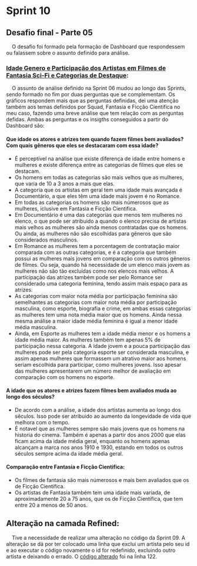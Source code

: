 # Sprint 10
## Desafio final - Parte 05
&nbsp;&nbsp;&nbsp; O desafio foi formado pela formação de Dashboard que respondessem ou falassem sobre o assunto definido para análise.


###  [Idade Genero e Participação dos Artistas em Filmes de Fantasia Sci-Fi e Categorias de Destaque](https://github.com/rehbeinp/EstagioC_UOL/blob/main/Sprint10/Evid%C3%AAncias/Idade%20Genero%20e%20Participa%C3%A7%C3%A3o%20dos%20Artistas%20em%20Filmes%20de%20Fantasia%20Sci-Fi%20e%20Categorias%20de%20Destaque.pdf): 


&nbsp;&nbsp;&nbsp; O assunto de análise definido na Sprint 06 mudou ao longo das Sprints, sendo formado no fim por duas perguntas que se complementam. Os gráficos respondem mais que as perguntas definidas, dei uma atenção também aos temas definidos por Squad, Fantasia e Ficção Cientifica no meu caso, fazendo uma breve análise que tem relação com as perguntas defidas. Ambas as perguntas e os insigths conseguidos a partir do Dashboard são:
#### Que idade os atores e atrizes tem quando fazem filmes bem avaliados? Com quais gêneros que eles se destacaram com essa idade?

* É perceptível na análise que existe diferença de idade entre homens e mulheres e existe diferença entre as categorias de filmes que eles se destacam.
* Os homens em todas as categorias são mais velhos que as mulheres, que varia de 10 a 3 anos a mais que elas.
* A categoria que os artistas em geral tem uma idade mais avançada é Documentário, a que eles têm uma idade mais jovem é no Romance. 
* Em todas as categorias os homens são mais númerosos que as mulheres, iclusive em Fantasia e Ficção Cientifica.
* Em Documentário é uma das categorias que menos tem mulheres no elenco, o que pode ser atribuido a quando o elenco precisa de artistas mais velhos as mulheres são ainda menos contratadas que os homens. Ou ainda, as mulheres não são escolhidas para gêneros que são considerados masculinos.
* Em Romance as mulheres tem a porcentagem de contratação maior comparada com as outras categorias, e é a categoria que também possui as mulheres mais jovens em comparação com os outros gêneros de filmes. Ou seja, quando há necessidade de um elenco mais jovem as mulheres não são tão excluídas como nos elencos mais velhos. A participação das atrizes também pode ser pelo Romance ser considerado uma categoria feminina, tendo assim mais espaço para as atrizes.
*  As categorias com maior nota média por participação feminina são semelhantes as categorias com maior nota média por participação masculina, como esporte, biografia e crime, em ambas essas categorias as mulheres tem uma nota média maior que os homens. Ainda nessa mesma análise a maior idade média feminina é igual a menor idade média masculina. 
* Ainda, em Esporte as mulheres tem a idade média menor e os homens a idade média maior. As mulheres também tem apenas 5% de participação nessa categoria. A idade jovem e a pouca participação das mulheres pode ser pela categoria esporte ser considerada masculina, e assim apenas mulheres que formassem um atrativo maior aos homens seriam escolhida para participar, como mulheres jovens. Isso apesar das mulheres apresentarem um número melhor de avaliação em comparação com os homens no esporte. 


#### A idade que os atores e atrizes fazem filmes bem avaliados muda ao longo dos séculos?
* De acordo com a análise, a idade dos artistas aumenta ao longo dos séculos. Isso pode ser atribuido ao aumento da longevidade de vida que melhora com o tempo. 
* É notavel que as mulheres sempre são mais jovens que os homens na historia do cinema. Também é apenas a partir dos anos 2000 que elas ficam acima da idade média geral, enquanto os homens apenas alcançam a marca nos anos 1910 e 1930, estando em todos os outros séculos sempre acima da idade média geral. 

####  Comparação entre Fantasia e Ficção Cientifica:
* Os filmes de fantasia são mais númerosos e mais bem avaliados que os de Ficção Cientifica. 
* Os artistas de Fantasia também tem uma idade mais variada, de aproximadamente 20 a 75 anos, que os de Ficção Cientifica, que tem entre 20 a menos de 50 anos.


## Alteração na camada Refined:
&nbsp;&nbsp;&nbsp; Tive a necessidade de realizar uma alteração no código da Sprint 09. A alteração se dá por ter colocado uma linha que exclui um artista pelo seu id e ao executar o código novamente o id for redefinido, excluindo outro artista e deixando o errado. O [código alterado](https://github.com/rehbeinp/EstagioC_UOL/blob/main/Sprint10/Evid%C3%AAncias/glue_refined.py) foi na linha 122.